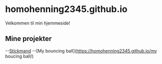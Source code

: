 # homohenning2345.github.io
Velkommen til min hjemmeside!
## Mine projekter
--[Stickmand](https://homohenning2345.github.io/Stickman/)
--[My bouncing ball](https://homohenning2345.github.io/my boucing ball/)
